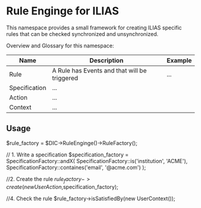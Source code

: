 # Rule Enginge for ILIAS
This namespace provides a small framework for creating ILIAS specific rules that can be checked synchronized and unsynchronized.

Overview and Glossary for this namespace:


| Name | Description | Example |
|------|-------------|---------|
| Rule | A Rule has Events and that will be triggered | ...
| Specification | ... | 
| Action |... | 
| Context | ... | 


Usage
-----
$rule_factory = $DIC->RuleEnginge()->RuleFactory();

// 1. Write a specification
$specification_factory = SpecificationFactory::andX(
						SpecificationFactory::is('institution', 'ACME'),
						SpecificationFactory::containes('email', '@acme.com')
                       );
                       
                       
//2. Create the rule
$rule_factory->create(new UserAction,$specification_factory);

//4. Check the rule
$rule_factory->isSatisfiedBy(new UserContext());
 
